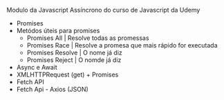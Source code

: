 
Modulo da Javascript Assíncrono do curso de Javascript da Udemy
- Promises
- Metódos úteis para promises
    - Promises All | Resolve todas as promessas 
    - Promises Race | Resolve a promesa que mais rápido for executada
    - Promises Resolve | O nome já diz
    - Promises Reject | O nomde já diz
- Async e Await
- XMLHTTPRequest (get) + Promises 
- Fetch API
- Fetch Api - Axios (JSON) 
